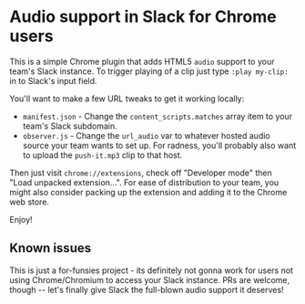 # Audio support in Slack for Chrome users

This is a simple Chrome plugin that adds HTML5 `audio` support to your team's 
Slack instance. To trigger playing of a clip just type `:play my-clip:` in to 
Slack's input field.

You'll want to make a few URL tweaks to get it working locally:

* `manifest.json` - Change the `content_scripts.matches` array item to your team's 
Slack subdomain.
* `observer.js` - Change the `url_audio` var to whatever hosted audio source your 
team wants to set up. For radness, you'll probably also want to upload the 
`push-it.mp3` clip to that host.

Then just visit `chrome://extensions`, check off "Developer mode" then "Load 
unpacked extension...". For ease of distribution to your team, you might also 
consider packing up the extension and adding it to the Chrome web store.

Enjoy!

## Known issues

This is just a for-funsies project - its definitely not gonna work for users 
not using Chrome/Chromium to access your Slack instance. PRs are welcome, though 
-- let's finally give Slack the full-blown audio support it deserves!

